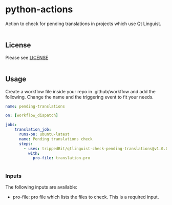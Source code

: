 # python-actions
Action to check for pending translations in projects which use Qt Linguist.
<br><br>
## License
Please see [LICENSE](LICENSE)
<br><br>
## Usage
Create a workflow file inside your repo in .github/workflow and add the following.
Change the name and the triggering event to fit your needs.
```yml
name: pending-translations

on: [workflow_dispatch]

jobs:
    translation_job:
      runs-on: ubuntu-latest
      name: Pending translations check
      steps:
        - uses: trippedBit/qtlinguist-check-pending-translations@v1.0.0
          with:
            pro-file: translation.pro
  
```
### Inputs
The following inputs are available:
* pro-file: pro file which lists the files to check. This is a required input.